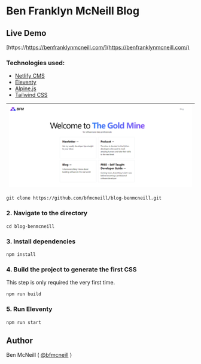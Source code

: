 # Ben Franklyn McNeill Blog

## Live Demo

[https://https://benfranklynmcneill.com/](https://benfranklynmcneill.com/)

### Technologies used:

- [Netlify CMS](https://www.netlifycms.org/)
- [Eleventy](https://www.11ty.dev/)
- [Alpine.js](https://github.com/alpinejs/alpine)
- [Tailwind CSS](https://tailwindcss.com/)

| ![image](./homepage.PNG) |
| ------------------------ |

```
git clone https://github.com/bfmcneill/blog-benmcneill.git
```

### 2\. Navigate to the directory

```
cd blog-benmcneill
```

### 3\. Install dependencies

```
npm install
```

### 4\. Build the project to generate the first CSS

This step is only required the very first time.

```
npm run build
```

### 5\. Run Eleventy

```
npm run start
```

## Author

Ben McNeill ( [@bfmcneill](https://benfranklynmcneill.com) )
